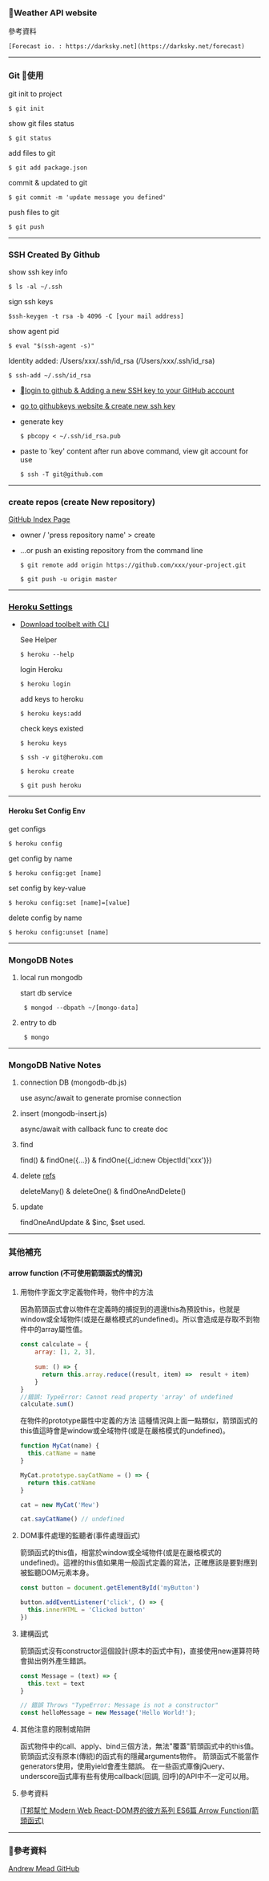 ### Weather API website

  參考資料
  
    [Forecast io. : https://darksky.net](https://darksky.net/forecast)

---

### Git 使用

   git init to project

    $ git init

  show git files status

    $ git status 

  add files to git

    $ git add package.json 

  commit & updated to git

    $ git commit -m 'update message you defined'

  push files to git  

    $ git push

---

### SSH Created By Github

  show ssh key info

    $ ls -al ~/.ssh

  sign ssh keys

    $ssh-keygen -t rsa -b 4096 -C [your mail address]

  show agent pid

    $ eval "$(ssh-agent -s)"

  Identity added: /Users/xxx/.ssh/id_rsa (/Users/xxx/.ssh/id_rsa)

    $ ssh-add ~/.ssh/id_rsa

* [login to github & Adding a new SSH key to your GitHub account](https://help.github.com/articles/adding-a-new-ssh-key-to-your-github-account/)

* [go to githubkeys website & create new ssh key](https://github.com/settings/keys)

* generate key

      $ pbcopy < ~/.ssh/id_rsa.pub

* paste to 'key' content after run above command,  view git account for use

      $ ssh -T git@github.com

---

### create repos (create New repository)

  [GitHub Index Page](https://github.com/)

  * owner / 'press repository name' > create

  * …or push an existing repository from the command line
  
  
        $ git remote add origin https://github.com/xxx/your-project.git
    
        $ git push -u origin master

---

### [Heroku Settings](https://dashboard.heroku.com/)

* [Download toolbelt with CLI](https://blog.heroku.com/the_heroku_toolbelt)

  See Helper 
    
      $ heroku --help

  login Heroku 
  
      $ heroku login 

  add keys to heroku 
  
      $ heroku keys:add

  check keys existed 
  
      $ heroku keys

      $ ssh -v git@heroku.com

      $ heroku create

      $ git push heroku

---

#### Heroku Set Config Env

  get configs

    $ heroku config

  get config by name

    $ heroku config:get [name]

  set config by key-value

    $ heroku config:set [name]=[value]

  delete config by name

    $ heroku config:unset [name]

---

### MongoDB Notes

  1. local run mongodb

      start db service

          $ mongod --dbpath ~/[mongo-data] 

  2. entry to db

          $ mongo

---

### MongoDB Native Notes

1. connection DB (mongodb-db.js)

    use async/await to generate promise connection

2. insert (mongodb-insert.js)

    async/await with callback func to create doc

3. find

    find() & findOne({...}) & findOne({_id:new ObjectId('xxx')})

4. delete [refs](https://stackoverflow.com/questions/42715591/mongodb-difference-remove-vs-findoneanddelete-vs-deleteone)

    deleteMany() & deleteOne() & findOneAndDelete()

5. update

    findOneAndUpdate & $inc, $set used.

---

### 其他補充

#### arrow function (不可使用箭頭函式的情況) 

1. 用物件字面文字定義物件時，物件中的方法

    因為箭頭函式會以物件在定義時的捕捉到的週邊this為預設this，也就是window或全域物件(或是在嚴格模式的undefined)。所以會造成是存取不到物件中的array屬性值。

    ``` javascript
    const calculate = {
        array: [1, 2, 3],
        
        sum: () => {
          return this.array.reduce((result, item) =>  result + item)
        }
    }
    //錯誤: TypeError: Cannot read property 'array' of undefined
    calculate.sum()
    ```
    在物件的prototype屬性中定義的方法
    這種情況與上面一點類似，箭頭函式的this值這時會是window或全域物件(或是在嚴格模式的undefined)。
    ``` javascript
    function MyCat(name) {
      this.catName = name
    }

    MyCat.prototype.sayCatName = () => {
      return this.catName
    }

    cat = new MyCat('Mew')

    cat.sayCatName() // undefined
    ```
2. DOM事件處理的監聽者(事件處理函式)

    箭頭函式的this值，相當於window或全域物件(或是在嚴格模式的undefined)。這裡的this值如果用一般函式定義的寫法，正確應該是要對應到被監聽DOM元素本身。

    ``` javascript
    const button = document.getElementById('myButton')

    button.addEventListener('click', () => {
      this.innerHTML = 'Clicked button'
    })
    ```

3. 建構函式
    
    箭頭函式沒有constructor這個設計(原本的函式中有)，直接使用new運算符時會拋出例外產生錯誤。

    ``` javascript
    const Message = (text) => {
      this.text = text
    }

    // 錯誤 Throws "TypeError: Message is not a constructor"
    const helloMessage = new Message('Hello World!');
    ```

4. 其他注意的限制或陷阱

    函式物件中的call、apply、bind三個方法，無法"覆蓋"箭頭函式中的this值。
  箭頭函式沒有原本(傳統)的函式有的隱藏arguments物件。
  箭頭函式不能當作generators使用，使用yield會產生錯誤。
  在一些函式庫像jQuery、underscore函式庫有些有使用callback(回調, 回呼)的API中不一定可以用。

5. 參考資料

    [iT邦幫忙 Modern Web React-DOM界的彼方系列 ES6篇 Arrow Function(箭頭函式)](https://ithelp.ithome.com.tw/articles/10185221) 

--- 

### 參考資料
[Andrew Mead GitHub](https://github.com/andrewjmead)